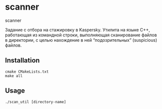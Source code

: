 # scanner
scanner

Задание с отбора на стажировку в Kaspersky.
Утилита на языке C++, работающая из командной строки, выполняющая сканирование файлов в директории, с целью нахождение в ней “подозрительных” (suspicious) файлов.

## Installation
```
cmake CMakeLists.txt
make all
```

## Usage
```
./scan_util [directory-name]
```
